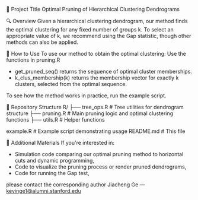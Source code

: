 📌 Project Title
Optimal Pruning of Hierarchical Clustering Dendrograms


🔍 Overview
Given a hierarchical clustering dendrogram, our method finds the optimal clustering for any fixed number of groups k. To select an appropriate value of k, we recommend using the Gap statistic, though other methods can also be applied.


🚀 How to Use
To use our method to obtain the optimal clustering: Use the functions in pruning.R

- get_pruned_seq() returns the sequence of optimal cluster memberships.
- k_clus_membership(k) returns the membership vector for exactly k clusters, selected from the optimal sequence.

To see how the method works in practice, run the example script.


📁 Repository Structure
R/
├── tree_ops.R        # Tree utilities for dendrogram structure
├── pruning.R         # Main pruning logic and optimal clustering functions
├── utils.R           # Helper functions

example.R             # Example script demonstrating usage
README.md             # This file


📎 Additional Materials
If you're interested in:

- Simulation code comparing our optimal pruning method to horizontal cuts and dynamic programming,
- Code to visualize the pruning process or render pruned dendrograms,
- Code for running the Gap test,

please contact the corresponding author Jiacheng Ge —  kevinge1@alumni.stanford.edu

